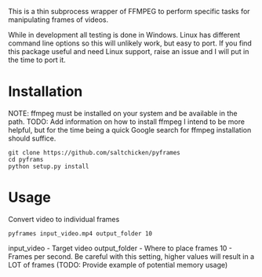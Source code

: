 This is a thin subprocess wrapper of FFMPEG to perform specific tasks for manipulating frames of videos.

While in development all testing is done in Windows. Linux has different command line options so this will unlikely work, but easy to port.
If you find this package useful and need Linux support, raise an issue and I will put in the time to port it.

# Installation

NOTE: ffmpeg must be installed on your system and be available in the path. TODO: Add information on how to install ffmpeg
I intend to be more helpful, but for the time being a quick Google search for ffmpeg installation should suffice.

```
git clone https://github.com/saltchicken/pyframes
cd pyframs
python setup.py install
```

# Usage

Convert video to individual frames
```
pyframes input_video.mp4 output_folder 10
```
input_video - Target video
output_folder - Where to place frames
10 - Frames per second. Be careful with this setting, higher values will result in a LOT of frames (TODO: Provide example of potential memory usage)